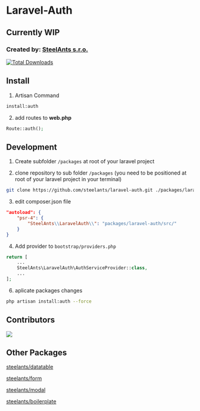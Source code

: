# Laravel-Auth
## Currently WIP
### Created by: [SteelAnts s.r.o.](https://www.steelants.cz/)

[![Total Downloads](https://img.shields.io/packagist/dt/steelants/laravel-auth.svg?style=flat-square)](https://packagist.org/packages/steelants/laravel-auth)

## Install
1) Artisan Command 
```bash
install:auth
```
2) add routes to __web.php__
```php
Route::auth();
```

## Development

1. Create subfolder `/packages` at root of your laravel project

2. clone repository to sub folder `/packages` (you need to be positioned at root of your laravel project in your terminal)
```bash
git clone https://github.com/steelants/laravel-auth.git ./packages/laravel-auth
```

3. edit composer.json file
```json
"autoload": {
	"psr-4": {
		"SteelAnts\\LaravelAuth\\": "packages/laravel-auth/src/"
	}
}
```

4. Add provider to `bootstrap/providers.php`
```php
return [
	...
	SteelAnts\LaravelAuth\AuthServiceProvider::class,
	...
];
```

6. aplicate packages changes
```bash
php artisan install:auth --force
```

## Contributors
<a href="https://github.com/steelants/laravel-auth/graphs/contributors">
  <img src="https://contrib.rocks/image?repo=steelants/laravel-auth" />
</a>

## Other Packages
[steelants/datatable](https://github.com/steelants/Livewire-DataTable)

[steelants/form](https://github.com/steelants/Laravel-Form)

[steelants/modal](https://github.com/steelants/Livewire-Modal)

[steelants/boilerplate](https://github.com/steelants/Laravel-Boilerplate)
